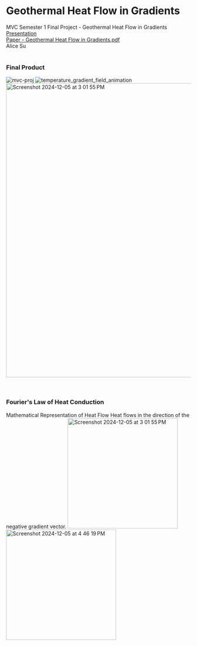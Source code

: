 # Geothermal Heat Flow in Gradients
MVC Semester 1 Final Project - Geothermal Heat Flow in Gradients
<br/>
[Presentation](https://docs.google.com/presentation/d/1iVJrrd7XczdH7fUEeNdqvJwp_CSXuuZO21OClTr0dPo/edit?usp=sharing)
<br/>
[Paper - Geothermal Heat Flow in Gradients.pdf](https://github.com/user-attachments/files/18045461/Alice.Su.-.Geothermal.Heat.Flow.in.Gradients.pdf)
<br/>
Alice Su
<br/>
<br/>

### Final Product
![mvc-proj](https://github.com/user-attachments/assets/082687ca-a65d-46cf-9961-2a537c4a86bc)
![temperature_gradient_field_animation](https://github.com/user-attachments/assets/7b8ebb4e-b5aa-4c1b-b21c-62d063148565)
<img width="800" alt="Screenshot 2024-12-05 at 3 01 55 PM" src="https://github.com/user-attachments/assets/4b97cf40-dba3-40a4-a773-f1a28e4fd28b">
<br/>
<br/>
<br/>

### Fourier's Law of Heat Conduction
Mathematical Representation of Heat Flow
Heat flows in the direction of the negative gradient vector.
<img width="300" alt="Screenshot 2024-12-05 at 3 01 55 PM" src="https://github.com/user-attachments/assets/4b97cf40-dba3-40a4-a773-f1a28e4fd28b">
<img width="300" alt="Screenshot 2024-12-05 at 4 46 19 PM" src="https://github.com/user-attachments/assets/a78d2d42-3462-4266-926d-5322ae311065">



